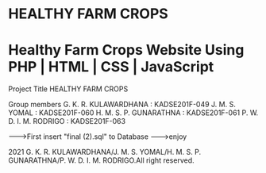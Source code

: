 # HEALTHY FARM CROPS 
 <h1>Healthy Farm Crops Website Using PHP | HTML | CSS | JavaScript</h1>
<p>
Project Title
	HEALTHY FARM CROPS

Group members
	G. K. R. KULAWARDHANA : KADSE201F-049
	J. M. S. YOMAL : KADSE201F-060
	H. M. S. P. GUNARATHNA : KADSE201F-061
	P. W. D. I. M. RODRIGO : KADSE201F-063

--->First insert "final (2).sql" to Database
--->enjoy


2021 G. K. R. KULAWARDHANA/J. M. S. YOMAL/H. M. S. P. GUNARATHNA/P. W. D. I. M. RODRIGO.All right reserved.
</p>
